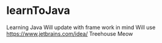 # learnToJava
Learning Java
Will update with frame work in mind
Will use https://www.jetbrains.com/idea/
Treehouse
Meow
